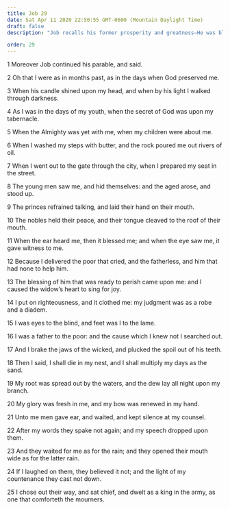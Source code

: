 ```yaml
---
title: Job 29
date: Sat Apr 11 2020 22:50:55 GMT-0600 (Mountain Daylight Time)
draft: false
description: "Job recalls his former prosperity and greatness—He was blessed because of his righteousness, his charity, and his good deeds."

order: 29
---
```

    
1 Moreover Job continued his parable, and said.

2 Oh that I were as in months past, as in the days when God preserved me.

3 When his candle shined upon my head, and when by his light I walked through darkness.

4 As I was in the days of my youth, when the secret of God was upon my tabernacle.

5 When the Almighty was yet with me, when my children were about me.

6 When I washed my steps with butter, and the rock poured me out rivers of oil.

7 When I went out to the gate through the city, when I prepared my seat in the street.

8 The young men saw me, and hid themselves: and the aged arose, and stood up.

9 The princes refrained talking, and laid their hand on their mouth.

10 The nobles held their peace, and their tongue cleaved to the roof of their mouth.

11 When the ear heard me, then it blessed me; and when the eye saw me, it gave witness to me.

12 Because I delivered the poor that cried, and the fatherless, and him that had none to help him.

13 The blessing of him that was ready to perish came upon me: and I caused the widow’s heart to sing for joy.

14 I put on righteousness, and it clothed me: my judgment was as a robe and a diadem.

15 I was eyes to the blind, and feet was I to the lame.

16 I was a father to the poor: and the cause which I knew not I searched out.

17 And I brake the jaws of the wicked, and plucked the spoil out of his teeth.

18 Then I said, I shall die in my nest, and I shall multiply my days as the sand.

19 My root was spread out by the waters, and the dew lay all night upon my branch.

20 My glory was fresh in me, and my bow was renewed in my hand.

21 Unto me men gave ear, and waited, and kept silence at my counsel.

22 After my words they spake not again; and my speech dropped upon them.

23 And they waited for me as for the rain; and they opened their mouth wide as for the latter rain.

24 If I laughed on them, they believed it not; and the light of my countenance they cast not down.

25 I chose out their way, and sat chief, and dwelt as a king in the army, as one that comforteth the mourners.
